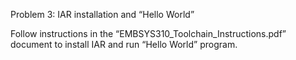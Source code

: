 Problem 3: IAR installation and “Hello World”

Follow instructions in the “EMBSYS310_Toolchain_Instructions.pdf” document to install IAR and run “Hello World” program.
